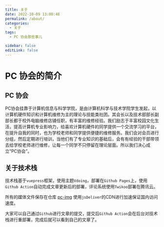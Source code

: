 ```yaml
---
title: 关于
date: 2022-10-09 13:00:48
permalink: /about/
categories:
  - 关于
tags:
  - PC 协会那些事儿

sidebar: false
editLink: false
---
```


# PC 协会的简介

## PC 协会

PC协会挂靠于计算机信息与科学学院，是由计算机科学与技术学院学生发起，以计算机硬件知识和计算机维修为主的理论与技能类社团。其会长以及技术部部长副部长都于校外电脑维修店铺任职，有丰富的维修经验。我们励志于丰富校园文化生活，提高计算机专业影响力，给喜欢计算机硬件的同学提供一个交流学习的平台，在提升自我的同时，也为学校老师和同学提供便捷的维修服务。我们会对会员进行分组，然后定期进行培训，当他们有了专业知识的基础后，会有有经验的干部带领去给学校老师进行维修，让每一个同学不只停留在理论层面。所以我们决心成立“PC协会”。


## 关于技术栈

技术栈基于`vuepress`框架，使用主题`Vdoing`，部署在`Github Pages`上，使用`Github Action`自动完成文章更新后的部署，评论系统使用`Twikoo`部署在腾讯云。

所有的媒体文件保存在仓库 [pc-img](https://github.com/cqnu-pc/pc-img) 使用`jsDeliver`的CDN进行加速保证国内访问速度。

大家可以自己通过`Github`进行文章的提交，提交后`Github Action`会在后台对技术栈进行重部署，完成后就可以看到自己的文章了。

